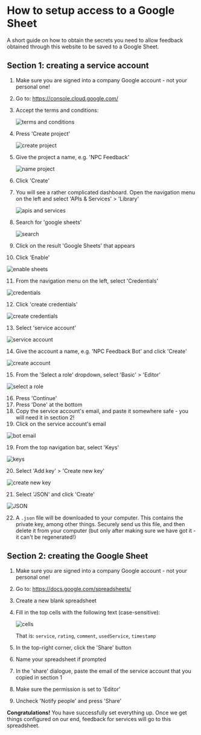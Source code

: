 # How to setup access to a Google Sheet

A short guide on how to obtain the secrets you need to allow feedback obtained through this website to be saved to a Google Sheet.

## Section 1: creating a service account

1. Make sure you are signed into a company Google account - not your personal one!
2. Go to: https://console.cloud.google.com/
3. Accept the terms and conditions:

   ![terms and conditions](sheets-1.png)

4. Press 'Create project'

   ![create project](sheets-2.png)

5. Give the project a name, e.g. 'NPC Feedback'

   ![name project](sheets-3.png)

6. Click 'Create'
7. You will see a rather complicated dashboard. Open the navigation menu on the left and select 'APIs & Services' > 'Library'

   ![apis and services](sheets-4.png)

8. Search for 'google sheets'

   ![search](sheets-5.png)

9. Click on the result 'Google Sheets' that appears
10. Click 'Enable'

   ![enable sheets](sheets-6.png)

11. From the navigation menu on the left, select 'Credentials'

   ![credentials](sheets-7.png)

12. Click 'create credentials'

   ![create credentials](sheets-8.png)

13. Select 'service account'

   ![service account](sheets-9.png)

14. Give the account a name, e.g. 'NPC Feedback Bot' and click 'Create'

   ![create account](sheets-10.png)

15. From the 'Select a role' dropdown, select 'Basic' > 'Editor'

   ![select a role](sheets-11.png)

16. Press 'Continue'
17. Press 'Done' at the bottom
18. Copy the service account's email, and paste it somewhere safe - you will need it in section 2!
19. Click on the service account's email

   ![bot email](sheets-12.png)

19. From the top navigation bar, select 'Keys'

   ![keys](sheets-13.png)

20. Select 'Add key' > 'Create new key'

   ![create new key](sheets-14.png)

21. Select 'JSON' and click 'Create'

   ![JSON](sheets-15.png)

22. A `.json` file will be downloaded to your computer. This contains the private key, among other things. Securely send us this file, and then
    delete it from your computer (but only after making sure we have got it - it can't be regenerated!)

## Section 2: creating the Google Sheet

1. Make sure you are signed into a company Google account - not your personal one!
2. Go to: https://docs.google.com/spreadsheets/
3. Create a new blank spreadsheet
4. Fill in the top cells with the following text (case-sensitive):

   ![cells](sheets-16.png)

   That is: `service`, `rating`, `comment`, `usedService`, `timestamp`

5. In the top-right corner, click the 'Share' button
6. Name your spreadsheet if prompted
7. In the 'share' dialogue, paste the email of the service account that you copied in section 1
8. Make sure the permission is set to 'Editor'
9. Uncheck 'Notify people' and press 'Share'

**Congratulations!** You have successfully set everything up. Once we get things configured on our end, feedback for services will go to this spreadsheet.
